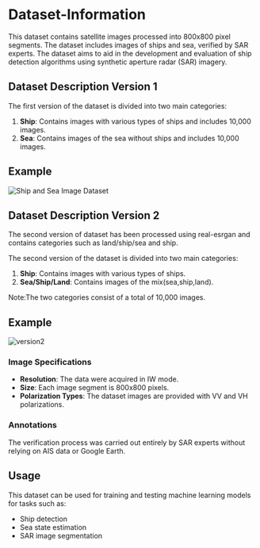 # Dataset-Information

This dataset contains satellite images processed into 800x800 pixel segments. The dataset includes images of ships and sea, verified by SAR experts. The dataset aims to aid in the development and evaluation of ship detection algorithms using synthetic aperture radar (SAR) imagery.

## Dataset Description Version 1

The first version of the dataset is divided into two main categories:

1. **Ship**: Contains images with various types of ships and includes 10,000 images.
2. **Sea**: Contains images of the sea without ships and includes 10,000 images.

## Example
![Ship and Sea Image Dataset](https://github.com/user-attachments/assets/35bd9d26-ff40-493e-a556-dfefe597a971)

## Dataset Description Version 2

The second version of dataset has been processed using real-esrgan and contains categories such as land/ship/sea and ship.

The second version of the dataset is divided into two main categories:

1. **Ship**: Contains images with various types of ships.
2. **Sea/Ship/Land**: Contains images of the mix(sea,ship,land).

Note:The two categories consist of a total of 10,000 images.

## Example
![version2](https://github.com/user-attachments/assets/6e934c9b-fe39-41c5-ab2f-231529682ced)


### Image Specifications

- **Resolution**: The data were acquired in IW mode.
- **Size**: Each image segment is 800x800 pixels.
- **Polarization Types**: The dataset images are provided with VV and VH polarizations.


### Annotations

The verification process was carried out entirely by SAR experts without relying on AIS data or Google Earth.

## Usage

This dataset can be used for training and testing machine learning models for tasks such as:

- Ship detection
- Sea state estimation
- SAR image segmentation

